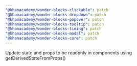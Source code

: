 ```yaml
---
"@khanacademy/wonder-blocks-clickable": patch
"@khanacademy/wonder-blocks-dropdown": patch
"@khanacademy/wonder-blocks-popover": patch
"@khanacademy/wonder-blocks-tooltip": patch
"@khanacademy/wonder-blocks-timing": patch
"@khanacademy/wonder-blocks-modal": patch
"@khanacademy/wonder-blocks-core": patch
---
```


Update state and props to be readonly in components using getDerivedStateFromProps()
